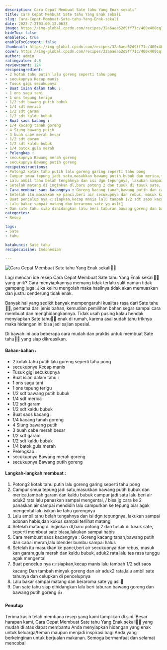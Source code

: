 ```yaml
---
description: Cara Cepat Membuat Sate tahu Yang Enak sekali"
title: Cara Cepat Membuat Sate tahu Yang Enak sekali
slug: Cara-Cepat-Membuat-Sate-tahu-Yang-Enak-sekali
date: 2022-7-2T03:09:12.063Z
image: https://img-global.cpcdn.com/recipes/32a6aea62d9ff71c/400x400cq70/photo.jpg
hideToc: false
enableToc: true
enableTocContent: false
thumbnail: https://img-global.cpcdn.com/recipes/32a6aea62d9ff71c/400x400cq70/photo.jpg
cover: https://img-global.cpcdn.com/recipes/32a6aea62d9ff71c/400x400cq70/photo.jpg
author: admin
ratingvalue: 4.8
reviewcount: 124
recipeingredient:
- 2 kotak tahu putih lalu goreng seperti tahu pong
- secukupnya Kecap manis
- Tusuk gigi secukupnya
- Buat isian dalam tahu :
- 1 ons sagu tani
- 1 ons tepung terigu
- 1/2 sdt bawang putih bubuk
- 1/4 sdt merica
- 1/2 sdt garam
- 1/2 sdt kaldu bubuk
- Buat saos kacang :
- 1/4 kacang tanah goreng
- 4 Siung bawang putih
- 3 buah cabe merah besar
- 1/2 sdt garam
- 1/2 sdt kaldu bubuk
- 1/4 batok gula merah
- Pelengkap :
- secukupnya Bawang merah goreng
- secukupnya Bawang putih goreng
recipeinstructions:
- Potong2 kotak tahu putih lalu goreng garing seperti tahu pong
- Campur smua tepung jadi satu,masukkan bawang putih bubuk dan merica,tambah garam dan kaldu bubuk campur jadi satu lalu beri air aduk2 rata lalu panaskan sampai mengental, / bisa jg cara ke 2 panaskan air sampai mendidih lalu campurkan ke tepung biar agak mengental lalu isikan ke tahu gorengnya
- Lalu ambil tahu belah tengahnya dan isi dgn tepungnya, lakukan sampai adonan habis,dan kukus sampai terlihat matang
- Setelah matang di inginkan dl,baru potong 2 dan tusuk di tusuk sate, seperti membuat sate biasa,lakukan sampai habis
- Cara membuat saos kacangnya : Goreng kacang tanah,bawang putih dan cabai merah,lalu blender bumbu sampai halus
- Setelah itu masukkan ke panci,beri air secukupnya dan rebus, masuk kan garam,gula merah dan kaldu bubuk, aduk2 rata lalu tes rasa tunggu agak mengental
- Buat pencelup nya 👉siapkan,kecap manis lalu tambah 1/2 sdt saos kacang Dan tambah minyak goreng dan air aduk2 rata,lalu ambil sate tahunya dan celupkan di pencelupnya
- Lalu bakar sampai matang dan beraroma sate yg asli🤭
- Dan sate tahu siap dihidangkan lalu beri taburan bawang goreng dan bawang putih goreng 👍
categories:
- Resep

tags:
- Sate
- tahu

katakunci: Sate tahu
recipecuisine: Indonesian

---
```


![Cara Cepat Membuat Sate tahu Yang Enak sekali👩‍🍳](https://img-global.cpcdn.com/recipes/32a6aea62d9ff71c/400x400cq70/photo.jpg)

Lagi mencari ide resep Cara Cepat Membuat Sate tahu Yang Enak sekali👩‍🍳 yang unik? Cara menyiapkannya memang tidak terlalu sulit namun tidak gampang juga. Jika keliru mengolah maka hasilnya tidak akan memuaskan dan justru cenderung tidak enak.

Banyak hal yang sedikit banyak mempengaruhi kualitas rasa dari Sate tahu👩‍🍳, pertama dari jenis bahan, kemudian pemilihan bahan segar sampai cara membuat dan menghidangkannya. Tidak usah pusing kalau hendak menyiapkan Sate tahu👩‍🍳 enak di rumah, karena asal sudah tahu triknya maka hidangan ini bisa jadi sajian spesial.

Di bawah ini ada beberapa cara mudah dan praktis untuk membuat Sate tahu👩‍🍳 yang siap dikreasikan.

<!--inarticleads1-->

#### Bahan-bahan :

- 2 kotak tahu putih lalu goreng seperti tahu pong
- secukupnya Kecap manis
- Tusuk gigi secukupnya
- Buat isian dalam tahu :
- 1 ons sagu tani
- 1 ons tepung terigu
- 1/2 sdt bawang putih bubuk
- 1/4 sdt merica
- 1/2 sdt garam
- 1/2 sdt kaldu bubuk
- Buat saos kacang :
- 1/4 kacang tanah goreng
- 4 Siung bawang putih
- 3 buah cabe merah besar
- 1/2 sdt garam
- 1/2 sdt kaldu bubuk
- 1/4 batok gula merah
- Pelengkap :
- secukupnya Bawang merah goreng
- secukupnya Bawang putih goreng

<!--inarticleads2-->

#### Langkah-langkah membuat :

1. Potong2 kotak tahu putih lalu goreng garing seperti tahu pong
1. Campur smua tepung jadi satu,masukkan bawang putih bubuk dan merica,tambah garam dan kaldu bubuk campur jadi satu lalu beri air aduk2 rata lalu panaskan sampai mengental, / bisa jg cara ke 2 panaskan air sampai mendidih lalu campurkan ke tepung biar agak mengental lalu isikan ke tahu gorengnya
1. Lalu ambil tahu belah tengahnya dan isi dgn tepungnya, lakukan sampai adonan habis,dan kukus sampai terlihat matang
1. Setelah matang di inginkan dl,baru potong 2 dan tusuk di tusuk sate, seperti membuat sate biasa,lakukan sampai habis
1. Cara membuat saos kacangnya : Goreng kacang tanah,bawang putih dan cabai merah,lalu blender bumbu sampai halus
1. Setelah itu masukkan ke panci,beri air secukupnya dan rebus, masuk kan garam,gula merah dan kaldu bubuk, aduk2 rata lalu tes rasa tunggu agak mengental
1. Buat pencelup nya 👉siapkan,kecap manis lalu tambah 1/2 sdt saos kacang Dan tambah minyak goreng dan air aduk2 rata,lalu ambil sate tahunya dan celupkan di pencelupnya
1. Lalu bakar sampai matang dan beraroma sate yg asli🤭
1. Dan sate tahu siap dihidangkan lalu beri taburan bawang goreng dan bawang putih goreng 👍

#### Penutup

Terima kasih telah membaca resep yang kami tampilkan di sini. Besar harapan kami, Cara Cepat Membuat Sate tahu Yang Enak sekali👩‍🍳 yang mudah di atas dapat membantu Anda menyiapkan hidangan yang enak untuk keluarga/teman maupun menjadi inspirasi bagi Anda yang berkeinginan untuk berjualan makanan. Semoga bermanfaat dan selamat mencoba!